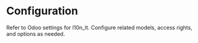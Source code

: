 # Configuration

Refer to Odoo settings for l10n_lt. Configure related models, access rights, and options as needed.
